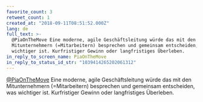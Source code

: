 ```yaml
---
favorite_count: 3
retweet_count: 1
created_at: "2018-09-11T08:51:52.000Z"
lang: de
full_text: >-
  @PiaOnTheMove Eine moderne, agile Geschäftsleitung würde das mit den
  Mitunternehmern (=Mitarbeitern) besprechen und gemeinsam entscheiden, was
  wichtiger ist. Kurfristiger Gewinn oder langfristiges Überleben.
in_reply_to_screen_name: PiaOnTheMove
in_reply_to_status_id_str: "1039414265202061312"
---
```


[@PiaOnTheMove](https://twitter.com/PiaOnTheMove) Eine moderne, agile
Geschäftsleitung würde das mit den Mitunternehmern (=Mitarbeitern) besprechen
und gemeinsam entscheiden, was wichtiger ist. Kurfristiger Gewinn oder
langfristiges Überleben.
